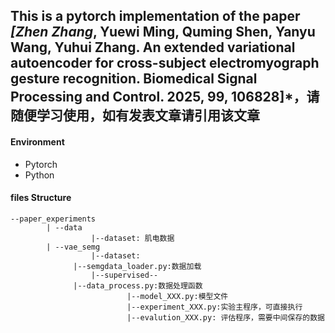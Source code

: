 ## This is a pytorch implementation of the paper *[Zhen Zhang*, Yuewi Ming, Quming Shen, Yanyu Wang, Yuhui Zhang.  An extended variational autoencoder for cross-subject electromyograph gesture recognition. Biomedical Signal Processing and Control. 2025, 99, 106828]*，请随便学习使用，如有发表文章请引用该文章

#### Environment
- Pytorch 
- Python 

#### files Structure

```
--paper_experiments
        | --data
                  |--dataset: 肌电数据
        | --vae_semg
                  |--dataset:
 			  |--semgdata_loader.py:数据加载
                  |--supervised--
			  |--data_process.py:数据处理函数
                          |--model_XXX.py:模型文件
                          |--experiment_XXX.py:实验主程序，可直接执行
                          |--evalution_XXX.py: 评估程序，需要中间保存的数据


